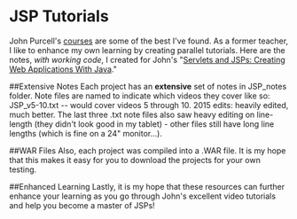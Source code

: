 JSP Tutorials
===========

John Purcell's [courses] are some of the best I've found. As a former teacher, I like to enhance my own learning by creating parallel tutorials. Here are the notes, *with working code*, I created for John's "[Servlets and JSPs: Creating Web Applications With Java]."



##Extensive Notes
Each project has an **extensive** set of notes in JSP_notes folder. Note files are named to indicate which videos they cover like so: JSP_v5-10.txt -- would cover videos 5 through 10. 
2015 edits: heavily edited, much better. The last three .txt note files also saw heavy editing on line-length (they didn't look good in my tablet) - other files still have long line lengths (which is fine on a 24" monitor...). 

##WAR Files
Also, each project was compiled into a .WAR file. It is my hope that this makes it easy for you to download the projects for your own testing.

##Enhanced Learning
Lastly, it is my hope that these resources can further enhance your learning as you go through John's excellent video tutorials and help you become a master of JSPs!



[courses]:http://www.caveofprogramming.com/
[Servlets and JSPs: Creating Web Applications With Java]:http://courses.caveofprogramming.com/course/servlets-and-jsps-creating-web-applications-with-java/
